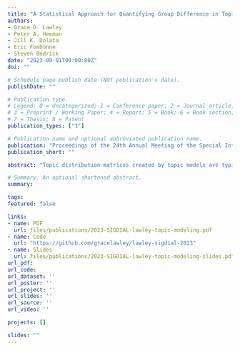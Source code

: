 ```yaml
---
title: "A Statistical Approach for Quantifying Group Difference in Topic Distributions Using Clinical Discourse Samples"
authors:
- Grace O. Lawley
- Peter A. Heeman
- Jill K. Dolata
- Eric Fombonne
- Steven Bedrick
date: "2023-09-01T00:00:00Z"
doi: ""

# Schedule page publish date (NOT publication's date).
publishDate: ""

# Publication type.
# Legend: 0 = Uncategorized; 1 = Conference paper; 2 = Journal article;
# 3 = Preprint / Working Paper; 4 = Report; 5 = Book; 6 = Book section;
# 7 = Thesis; 8 = Patent
publication_types: ["1"]

# Publication name and optional abbreviated publication name.
publication: "Proceedings of the 24th Annual Meeting of the Special Interest Group on Discourse and Dialogue (SIGDIAL)"
publication_short: ""

abstract: "Topic distribution matrices created by topic models are typically used for document classification or as features in a separate machine learning algorithm. Existing methods for evaluating these topic distributions include metrics such as coherence and perplexity; however, there is a lack of statistically grounded evaluation tools. We present a statistical method for investigating group difference in the document-topic distribution vectors created by latent Dirichlet allocation (LDA). After transforming the vectors using Aitchison geometry, we use multivariate analysis of variance (MANOVA) to compare sample means and calculate effect size using partial eta-squared. We report the results of validating this method on a subset of the *20Newsgroup* corpus. We also apply this method to a corpus of dialogues between Autistic and Typically Developing (TD) children and trained examiners. We found that the topic distributions of Autistic children differed from those of TD children when responding to questions about social difficulties. Furthermore, the examiners’ topic distributions differed between the Autistic and TD groups when discussing emotions and social difficulties. These results support the use of topic modeling in studying clinically relevant features of social communication such as topic maintenance."

# Summary. An optional shortened abstract.
summary: 

tags:
featured: false

links:
- name: PDF
  url: files/publications/2023-SIGDIAL-lawley-topic-modeling.pdf
- name: Code
  url: "https://github.com/gracelawley/lawley-sigdial-2023"
- name: Slides
  url: files/publications/2023-SIGDIAL-lawley-topic-modeling-slides.pdf
url_pdf: 
url_code: 
url_dataset: ''
url_poster: ''
url_project: ''
url_slides: ''
url_source: ''
url_video: ''

projects: []

slides: ""
---
```

<!--
Lawley, G. O., Heeman, P. A., Dolata, J. K., Fombonne, E., & Bedrick, S. A Statistical Approach for Quantifying Group Difference in Topic Distributions Using Clinical Discourse Samples. Proceedings of the 24th Annual Meeting of the Special Interest Group on Discourse and Dialogue (SIGDIAL). Sep 2023. Prague, Czechia. 
-->